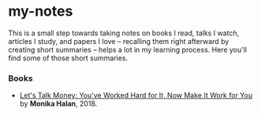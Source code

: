 # my-notes

This is a small step towards taking notes on books I read, talks I watch, articles I study, and papers I love – recalling them right afterward by creating short summaries – helps a lot in my learning process. Here you'll find some of those short summaries.

### Books
* [Let's Talk Money: You've Worked Hard for It, Now Make It Work for You](books/finance/understanding-the-four-rules-of-simple-design.md) by **Monika Halan**, 2018.